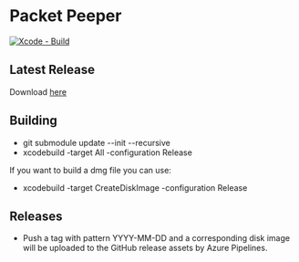 # Packet Peeper

[![Xcode - Build](https://github.com/choll/packetpeeper/actions/workflows/objective-c-xcode.yml/badge.svg)](https://github.com/choll/packetpeeper/actions/workflows/objective-c-xcode.yml)

## Latest Release

Download [here](https://github.com/choll/packetpeeper/releases/download/2021-07-18/PacketPeeper_2021-07-18.dmg)

## Building

* git submodule update --init --recursive
* xcodebuild -target All -configuration Release

If you want to build a dmg file you can use:

* xcodebuild -target CreateDiskImage -configuration Release

## Releases

* Push a tag with pattern YYYY-MM-DD and a corresponding disk image will be uploaded to the GitHub release assets by Azure Pipelines.
